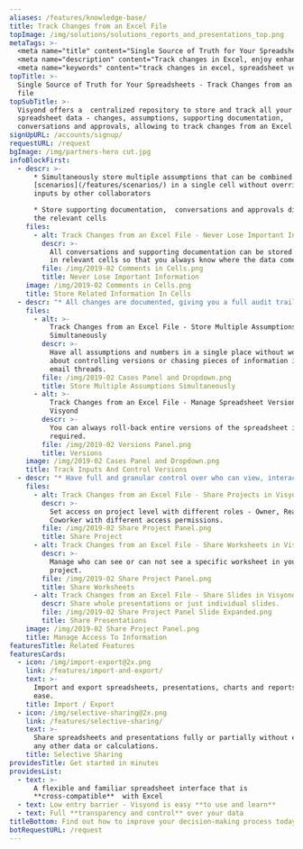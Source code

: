 ```yaml
---
aliases: /features/knowledge-base/
title: Track Changes from an Excel File
topImage: /img/solutions/solutions_reports_and_presentations_top.png
metaTags: >-
  <meta name="title" content="Single Source of Truth for Your Spreadsheets - Track Changes from an Excel File">
  <meta name="description" content="Track changes in Excel, enjoy enhanced spreadsheet version control, store supporting documentation, conversations and approvals directly in relevant cells with Visyond">
  <meta name="keywords" content="track changes in excel, spreadsheet version control">
topTitle: >-
  Single Source of Truth for Your Spreadsheets - Track Changes from an Excel
  file
topSubTitle: >-
  Visyond offers a  centralized repository to store and track all your
  spreadsheet data - changes, assumptions, supporting documentation,
  conversations and approvals, allowing to track changes from an Excel file.
signUpURL: /accounts/signup/
requestURL: /request
bgImage: /img/partners-hero cut.jpg
infoBlockFirst:
  - descr: >-
      * Simultaneously store multiple assumptions that can be combined into
      [scenarios](/features/scenarios/) in a single cell without overriding
      inputs by other collaborators

      * Store supporting documentation,  conversations and approvals directly in
      the relevant cells
    files:
      - alt: Track Changes from an Excel File - Never Lose Important Information
        descr: >-
          All conversations and supporting documentation can be stored directly
          in relevant cells so that you always know where the data comes from.
        file: /img/2019-02 Comments in Cells.png
        title: Never Lose Important Information
    image: /img/2019-02 Comments in Cells.png
    title: Store Related Information In Cells
  - descr: "* All changes are documented, giving you a full audit trail - so you are aware of all modifications made to the spreadsheet\r\n* Revert individual changes or roll-back entire versions with Visyond’s enhanced spreadsheet version control\r\n"
    files:
      - alt: >-
          Track Changes from an Excel File - Store Multiple Assumptions
          Simultaneously
        descr: >-
          Have all assumptions and numbers in a single place without worrying
          about controlling versions or chasing pieces of information in long
          email threads.
        file: /img/2019-02 Cases Panel and Dropdown.png
        title: Store Multiple Assumptions Simultaneously
      - alt: >-
          Track Changes from an Excel File - Manage Spreadsheet Versions in
          Visyond
        descr: >-
          You can always roll-back entire versions of the spreadsheet if
          required.
        file: /img/2019-02 Versions Panel.png
        title: Versions
    image: /img/2019-02 Cases Panel and Dropdown.png
    title: Track Inputs And Control Versions
  - descr: "* Have full and granular control over who can view, interact or edit your spreadsheet and presentations with Visyond’s Selective Sharing.\r\n* Share the whole spreadsheet, certain worksheets or only specific parts of a worksheet and avoid errors & unwanted changes\r\n* Share full presentations or only individual slides linked to the spreadsheet without exposing data or calculations\r\n"
    files:
      - alt: Track Changes from an Excel File - Share Projects in Visyond
        descr: >-
          Set access on project level with different roles - Owner, Reader,
          Coworker with different access permissions.
        file: /img/2019-02 Share Project Panel.png
        title: Share Project
      - alt: Track Changes from an Excel File - Share Worksheets in Visyond
        descr: >-
          Manage who can see or can not see a specific worksheet in your
          project.
        file: /img/2019-02 Share Project Panel.png
        title: Share Worksheets
      - alt: Track Changes from an Excel File - Share Slides in Visyond
        descr: Share whole presentations or just individual slides.
        file: /img/2019-02 Share Project Panel Slide Expanded.png
        title: Share Presentations
    image: /img/2019-02 Share Project Panel.png
    title: Manage Access To Information
featuresTitle: Related Features
featuresCards:
  - icon: /img/import-export@2x.png
    link: /features/import-and-export/
    text: >-
      Import and export spreadsheets, presentations, charts and reports with
      ease.
    title: Import / Export
  - icon: /img/selective-sharing@2x.png
    link: /features/selective-sharing/
    text: >-
      Share spreadsheets and presentations fully or partially without exposing
      any other data or calculations.
    title: Selective Sharing
providesTitle: Get started in minutes
providesList:
  - text: >-
      A flexible and familiar spreadsheet interface that is
      **cross-compatible**  with Excel
  - text: Low entry barrier - Visyond is easy **to use and learn**
  - text: Full **transparency and control** over your data
titleBottom: Find out how to improve your decision-making process today
botRequestURL: /request
---
```


